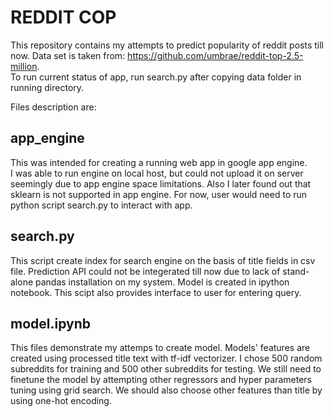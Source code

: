 # REDDIT COP

This repository contains my attempts to predict popularity of reddit posts till now. Data set is taken from: https://github.com/umbrae/reddit-top-2.5-million.  
To run current status of app, run search.py after copying data folder in running directory.

Files description are: 

## app_engine  
This was intended for creating a running web app in google app engine.  
I was able to run engine on local host, but could not upload it on server seemingly due to app engine space limitations. Also I later found out that sklearn is not supported in app engine.
For now, user would need to run python script search.py to interact with app. 


## search.py
This script create index for search engine on the basis of title fields in csv file. Prediction API could not be integerated till now due to lack of stand-alone pandas installation on my system. Model is created in ipython notebook. This scipt also provides interface to user for entering query.   

## model.ipynb
This files demonstrate my attemps to create model. Models' features are created using processed title text  with tf-idf vectorizer. I chose 500 random subreddits for training and 500 other subreddits for testing. We still need to finetune the model by attempting other regressors and hyper parameters tuning using grid search. We should also choose other features than title by using one-hot encoding.
